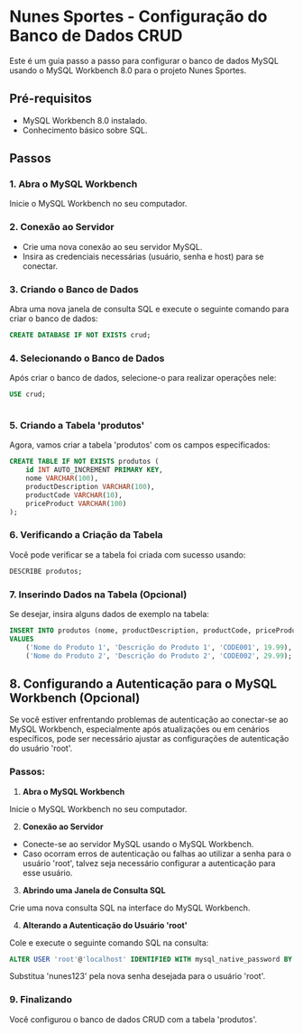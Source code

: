# Nunes Sportes - Configuração do Banco de Dados CRUD

Este é um guia passo a passo para configurar o banco de dados MySQL usando o MySQL Workbench 8.0 para o projeto Nunes Sportes.

## Pré-requisitos

- MySQL Workbench 8.0 instalado.
- Conhecimento básico sobre SQL.

## Passos

### 1. Abra o MySQL Workbench

Inicie o MySQL Workbench no seu computador.

### 2. Conexão ao Servidor

- Crie uma nova conexão ao seu servidor MySQL.
- Insira as credenciais necessárias (usuário, senha e host) para se conectar.

### 3. Criando o Banco de Dados

Abra uma nova janela de consulta SQL e execute o seguinte comando para criar o banco de dados:

```sql
CREATE DATABASE IF NOT EXISTS crud;

```
### 4. Selecionando o Banco de Dados

Após criar o banco de dados, selecione-o para realizar operações nele:

```sql
USE crud;
```

```sql
```

### 5. Criando a Tabela 'produtos'
Agora, vamos criar a tabela 'produtos' com os campos especificados:
```sql
CREATE TABLE IF NOT EXISTS produtos (
    id INT AUTO_INCREMENT PRIMARY KEY,
    nome VARCHAR(100),
    productDescription VARCHAR(100),
    productCode VARCHAR(10),
    priceProduct VARCHAR(100)
);
```

### 6. Verificando a Criação da Tabela
Você pode verificar se a tabela foi criada com sucesso usando:

```sql
DESCRIBE produtos;
```
### 7. Inserindo Dados na Tabela (Opcional)
Se desejar, insira alguns dados de exemplo na tabela:

```sql
INSERT INTO produtos (nome, productDescription, productCode, priceProduct)
VALUES
    ('Nome do Produto 1', 'Descrição do Produto 1', 'CODE001', 19.99),
    ('Nome do Produto 2', 'Descrição do Produto 2', 'CODE002', 29.99);
```
## 8. Configurando a Autenticação para o MySQL Workbench (Opcional)

Se você estiver enfrentando problemas de autenticação ao conectar-se ao MySQL Workbench, especialmente após atualizações ou em cenários específicos, pode ser necessário ajustar as configurações de autenticação do usuário 'root'.

### Passos:

1. **Abra o MySQL Workbench**

Inicie o MySQL Workbench no seu computador.

2. **Conexão ao Servidor**

- Conecte-se ao servidor MySQL usando o MySQL Workbench.
- Caso ocorram erros de autenticação ou falhas ao utilizar a senha para o usuário 'root', talvez seja necessário configurar a autenticação para esse usuário.

3. **Abrindo uma Janela de Consulta SQL**

Crie uma nova consulta SQL na interface do MySQL Workbench.

4. **Alterando a Autenticação do Usuário 'root'**

Cole e execute o seguinte comando SQL na consulta:

   ```sql
   ALTER USER 'root'@'localhost' IDENTIFIED WITH mysql_native_password BY 'nunes123';
   ```
Substitua 'nunes123' pela nova senha desejada para o usuário 'root'.

### 9. Finalizando
Você configurou o banco de dados CRUD com a tabela 'produtos'.


